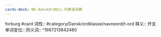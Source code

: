 ```yaml
---
cards-deck: 06.danskOrdDic.丹麦语词典
---
```


forburg #card 
词性::  #category/Dansk/ordklasse/navneord/t-ord 
释义:: 开支
单词变位:: 
同义词:: 
^1667213842480
